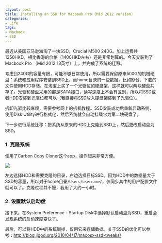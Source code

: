 ```yaml
---
layout: post
title: Installing an SSD for Macbook Pro (Mid 2012 version)
categories:
- Life
tags:
- Macbook
- SSD
---
```



最近从美国亚马逊海淘了一块SSD，Crucial M500 240G。加上运费共1250HKD，相比香港的价格（1400HKD左右）还是非常划算的。今天安装到了Macbook Pro （Mid 2012 13英寸）上，并完成了系统的迁移。

考虑到240G的容量有限，可能不够日常使用，所以需要保留原来500G的机械硬盘：系统和应用程序安装到SSD上，而home目录的一些数据，比如影音、下载的文件使用HDD存储。在淘宝上买了一个光驱位的硬盘架，这样就可以两块硬盘共存了。光驱和硬盘采用的都是SATA接口，读写速度上不会有区别，所以将SSD或者HDD安装到光驱位都可以（我直接将SSD放入硬盘架装到了光驱位）。

拆卸光驱比较麻烦，需要参考网上的拆机教程。SSD安装成功后重新启动系统，使用Disk Utility进行格式化，然后系统就会自动挂载它为第二块硬盘了。

下一步进行系统迁移：把系统从原来的HDD上克隆到SSD上，然后更改启动盘为SSD。

### 1. 克隆系统

使用了Carbon Copy Cloner这个app，操作起来非常方便。

![]({{"/assets/images/ccc.png"}})

左边选择HDD和需要克隆的目录，右边选择目标SSD。因为HDD中的数据量大于SSD的容量，所以对于home目录`/Users/username/`，仅同步其中的用户配置文件就可以了。克隆过程并不慢，我用了大约一小时。

### 2. 设置默认启动盘

接下来，在System Preference - Startup Disk中选择默认启动盘为SSD，重启会发现系统的启动速度变快了。

最后，可以将HDD中的系统删掉，仅用它来存储数据。关于SSD的优化可以参考：<a href="http://blog.jjgod.org/2010/04/17/macosx-ssd-tweaks/">http://blog.jjgod.org/2010/04/17/macosx-ssd-tweaks/</a>




